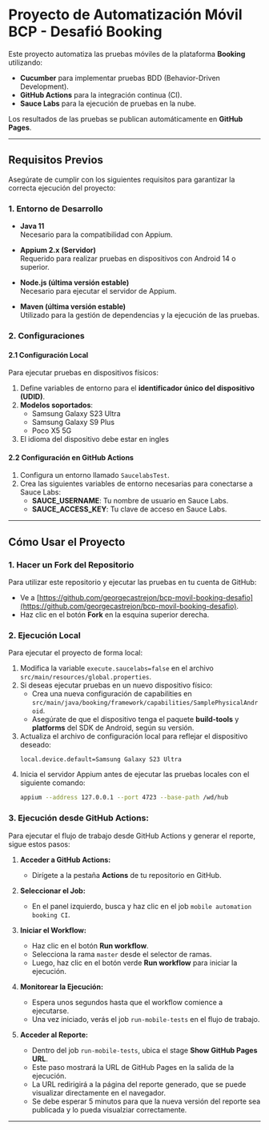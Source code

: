 # **Proyecto de Automatización Móvil BCP - Desafió Booking**

Este proyecto automatiza las pruebas móviles de la plataforma **Booking** utilizando:
- **Cucumber** para implementar pruebas BDD (Behavior-Driven Development).
- **GitHub Actions** para la integración continua (CI).
- **Sauce Labs** para la ejecución de pruebas en la nube.

Los resultados de las pruebas se publican automáticamente en **GitHub Pages**.

---

## **Requisitos Previos**

Asegúrate de cumplir con los siguientes requisitos para garantizar la correcta ejecución del proyecto:

### **1. Entorno de Desarrollo**
- **Java 11**  
  Necesario para la compatibilidad con Appium.

- **Appium 2.x (Servidor)**  
  Requerido para realizar pruebas en dispositivos con Android 14 o superior.

- **Node.js (última versión estable)**  
  Necesario para ejecutar el servidor de Appium.

- **Maven (última versión estable)**  
  Utilizado para la gestión de dependencias y la ejecución de las pruebas.

### **2. Configuraciones**

#### **2.1 Configuración Local**
Para ejecutar pruebas en dispositivos físicos:
1. Define variables de entorno para el **identificador único del dispositivo (UDID)**.
2. **Modelos soportados**:
   - Samsung Galaxy S23 Ultra
   - Samsung Galaxy S9 Plus
   - Poco X5 5G
3. El idioma del dispositivo debe estar en ingles

#### **2.2 Configuración en GitHub Actions**
1. Configura un entorno llamado `SaucelabsTest`.
2. Crea las siguientes variables de entorno necesarias para conectarse a Sauce Labs:
   - **SAUCE_USERNAME**: Tu nombre de usuario en Sauce Labs.
   - **SAUCE_ACCESS_KEY**: Tu clave de acceso en Sauce Labs.

---

## **Cómo Usar el Proyecto**

### **1. Hacer un Fork del Repositorio**
Para utilizar este repositorio y ejecutar las pruebas en tu cuenta de GitHub:
- Ve a [https://github.com/georgecastrejon/bcp-movil-booking-desafio](https://github.com/georgecastrejon/bcp-movil-booking-desafio).
- Haz clic en el botón **Fork** en la esquina superior derecha.

### **2. Ejecución Local**
Para ejecutar el proyecto de forma local:
1. Modifica la variable `execute.saucelabs=false` en el archivo `src/main/resources/global.properties`.
2. Si deseas ejecutar pruebas en un nuevo dispositivo físico:
   - Crea una nueva configuración de capabilities en `src/main/java/booking/framework/capabilities/SamplePhysicalAndroid`.
   - Asegúrate de que el dispositivo tenga el paquete **build-tools** y **platforms** del SDK de Android, según su versión.
3. Actualiza el archivo de configuración local para reflejar el dispositivo deseado:
   ```properties
   local.device.default=Samsung Galaxy S23 Ultra
4. Inicia el servidor Appium antes de ejecutar las pruebas locales con el siguiente comando:
   ```bash
   appium --address 127.0.0.1 --port 4723 --base-path /wd/hub


### 3. **Ejecución desde GitHub Actions:**

Para ejecutar el flujo de trabajo desde GitHub Actions y generar el reporte, sigue estos pasos:

1. **Acceder a GitHub Actions:**
    - Dirígete a la pestaña **Actions** de tu repositorio en GitHub.

2. **Seleccionar el Job:**
    - En el panel izquierdo, busca y haz clic en el job `mobile automation booking CI`.

3. **Iniciar el Workflow:**
    - Haz clic en el botón **Run workflow**.
    - Selecciona la rama `master` desde el selector de ramas.
    - Luego, haz clic en el botón verde **Run workflow** para iniciar la ejecución.

4. **Monitorear la Ejecución:**
    - Espera unos segundos hasta que el workflow comience a ejecutarse.
    - Una vez iniciado, verás el job `run-mobile-tests` en el flujo de trabajo.

5. **Acceder al Reporte:**
    - Dentro del job `run-mobile-tests`, ubica el stage **Show GitHub Pages URL**.
    - Este paso mostrará la URL de GitHub Pages en la salida de la ejecución.
    - La URL redirigirá a la página del reporte generado, que se puede visualizar directamente en el navegador.
    - Se debe esperar 5 minutos para que la nueva versión del reporte sea publicada y lo pueda visualziar correctamente.

---
